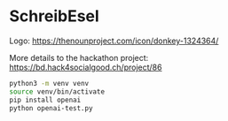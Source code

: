 # SchreibEsel

Logo: https://thenounproject.com/icon/donkey-1324364/

More details to the hackathon project: https://bd.hack4socialgood.ch/project/86



```bash
python3 -m venv venv
source venv/bin/activate
pip install openai
python openai-test.py
```